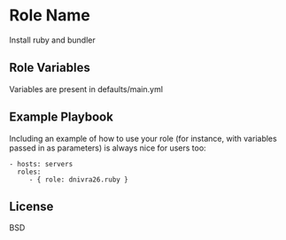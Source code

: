 Role Name
=========

Install ruby and bundler

Role Variables
--------------

Variables are present in defaults/main.yml

Example Playbook
----------------

Including an example of how to use your role (for instance, with variables passed in as parameters) is always nice for users too:

    - hosts: servers
      roles:
         - { role: dnivra26.ruby }

License
-------

BSD
